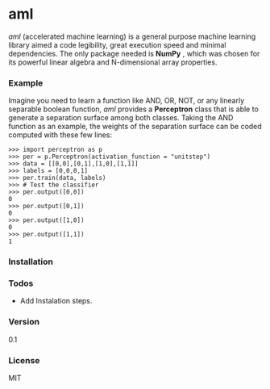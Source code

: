 # aml
*aml* (accelerated machine learning) is a general purpose machine learning library aimed a code legibility, great execution speed and minimal dependencies. The only package needed is **NumPy** , which was chosen for its powerful linear algebra and N-dimensional array properties.

### Example
Imagine you need to learn a function like AND, OR, NOT, or any linearly separable boolean function, *aml* provides a **Perceptron** class that is able to generate a separation surface among both classes. Taking the AND function as an example, the weights of the separation surface can be coded computed with these few lines:

```
>>> import perceptron as p
>>> per = p.Perceptron(activation_function = "unitstep")
>>> data = [[0,0],[0,1],[1,0],[1,1]]
>>> labels = [0,0,0,1]
>>> per.train(data, labels)
>>> # Test the classifier
>>> per.output([0,0])
0
>>> per.output([0,1])
0
>>> per.output([1,0])
0
>>> per.output([1,1])
1
```

### Installation


### Todos
  - Add Instalation steps.

### Version
0.1

### License
MIT